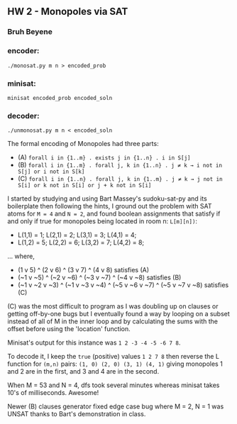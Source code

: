 ## HW 2 - Monopoles via SAT
### Bruh Beyene

### encoder:
`./monosat.py m n > encoded_prob`

### minisat:
`minisat encoded_prob encoded_soln`

### decoder:
`./unmonosat.py m n < encoded_soln`

The formal encoding of Monopoles had three parts:

- (A) `forall i in {1..m} . exists j in {1..n} . i in S[j]`
- (B) `forall i in {1..m} . forall j, k in {1..n} . j ≠ k → i not in S[j] or i not in S[k]`
- (C) `forall i in {1..n} . forall j, k in {1..m} . j ≠ k → j not in S[i] or k not in S[i] or j + k not in S[i]`

I started by studying and using Bart Massey's sudoku-sat-py and its boilerplate then following the hints, I ground out the problem with SAT atoms for `M = 4` and `N = 2`, and found boolean assignments that satisfy if and only if true for monopoles being located in room n: `L[m][n])`:

- L(1,1) = 1; L(2,1) = 2; L(3,1) = 3; L(4,1) = 4;
- L(1,2) = 5; L(2,2) = 6; L(3,2) = 7; L(4,2) = 8;

... where,
- (1 v 5) ^ (2 v 6) ^ (3 v 7) ^ (4 v 8) satisfies (A)
- (~1 v ~5) ^ (~2 v ~6) ^ (~3 v ~7) ^ (~4 v ~8) satisfies (B)
- (~1 v ~2 v ~3) ^ (~1 v ~3 v ~4) ^ (~5 v ~6 v ~7) ^ (~5 v ~7 v ~8) satisfies (C)

(C) was the most difficult to program as I was doubling up on clauses or getting off-by-one bugs but I eventually found a way by looping on a subset instead of all of M in the inner loop and by calculating the sums with the offset before using the 'location' function.

Minisat's output for this instance was `1 2 -3 -4 -5 -6 7 8`. 

To decode it, I keep the `true` (positive) values `1 2 7 8` then reverse the L function for `(m,n)` pairs: `(1, 0) (2, 0) (3, 1) (4, 1)` giving monopoles 1 and 2 are in the first, and 3 and 4 are in the second.

When M = 53 and N = 4, dfs took several minutes whereas minisat takes 10's of milliseconds. Awesome!

Newer (B) clauses generator fixed edge case bug where M = 2, N = 1 was UNSAT thanks to Bart's demonstration in class.

